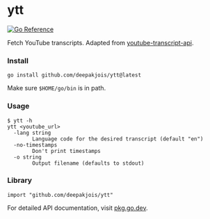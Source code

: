 # ytt
[![Go Reference](https://pkg.go.dev/badge/github.com/deepakjois/ytt.svg)](https://pkg.go.dev/github.com/deepakjois/ytt)

Fetch YouTube transcripts. Adapted from [youtube-transcript-api](https://github.com/jdegoes/youtube-transcript-api).

### Install

```
go install github.com/deepakjois/ytt@latest
```

Make sure `$HOME/go/bin` is in path.

### Usage

```
$ ytt -h
ytt <youtube_url>
  -lang string
        Language code for the desired transcript (default "en")
  -no-timestamps
        Don't print timestamps
  -o string
        Output filename (defaults to stdout)
```

### Library

```
import "github.com/deepakjois/ytt"
```

For detailed API documentation, visit [pkg.go.dev](https://pkg.go.dev/github.com/deepakjois/ytt).

